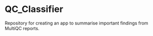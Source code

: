 # QC_Classifier

Repository for creating an app to summarise important findings from MultiQC reports.
